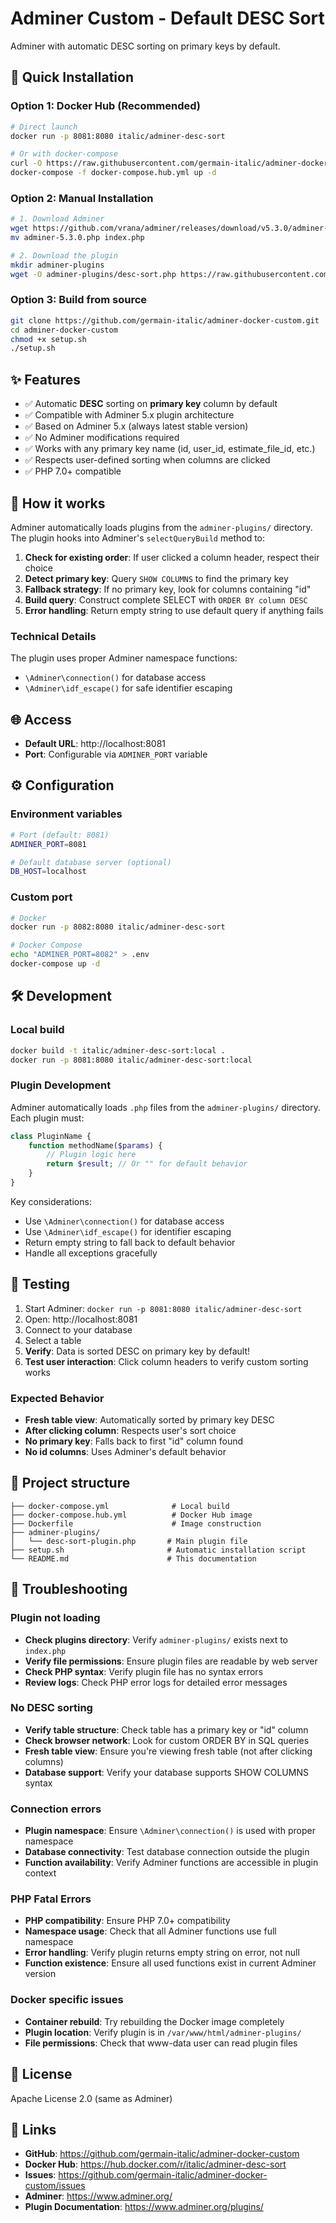 # Adminer Custom - Default DESC Sort

Adminer with automatic DESC sorting on primary keys by default.

## 🚀 Quick Installation

### Option 1: Docker Hub (Recommended)

```bash
# Direct launch
docker run -p 8081:8080 italic/adminer-desc-sort

# Or with docker-compose
curl -O https://raw.githubusercontent.com/germain-italic/adminer-docker-custom/master/docker-compose.hub.yml
docker-compose -f docker-compose.hub.yml up -d
```

### Option 2: Manual Installation

```bash
# 1. Download Adminer
wget https://github.com/vrana/adminer/releases/download/v5.3.0/adminer-5.3.0.php
mv adminer-5.3.0.php index.php

# 2. Download the plugin
mkdir adminer-plugins
wget -O adminer-plugins/desc-sort.php https://raw.githubusercontent.com/germain-italic/adminer-docker-custom/master/adminer-plugins/desc-sort-plugin.php
```

### Option 3: Build from source

```bash
git clone https://github.com/germain-italic/adminer-docker-custom.git
cd adminer-docker-custom
chmod +x setup.sh
./setup.sh
```

## ✨ Features

- ✅ Automatic **DESC** sorting on **primary key** column by default
- ✅ Compatible with Adminer 5.x plugin architecture
- ✅ Based on Adminer 5.x (always latest stable version)  
- ✅ No Adminer modifications required
- ✅ Works with any primary key name (id, user_id, estimate_file_id, etc.)
- ✅ Respects user-defined sorting when columns are clicked
- ✅ PHP 7.0+ compatible

## 🔧 How it works

Adminer automatically loads plugins from the `adminer-plugins/` directory. The plugin hooks into Adminer's `selectQueryBuild` method to:

1. **Check for existing order**: If user clicked a column header, respect their choice
2. **Detect primary key**: Query `SHOW COLUMNS` to find the primary key
3. **Fallback strategy**: If no primary key, look for columns containing "id"
4. **Build query**: Construct complete SELECT with `ORDER BY column DESC`
5. **Error handling**: Return empty string to use default query if anything fails

### Technical Details

The plugin uses proper Adminer namespace functions:
- `\Adminer\connection()` for database access
- `\Adminer\idf_escape()` for safe identifier escaping

## 🌐 Access

- **Default URL**: http://localhost:8081
- **Port**: Configurable via `ADMINER_PORT` variable

## ⚙️ Configuration

### Environment variables

```bash
# Port (default: 8081)
ADMINER_PORT=8081

# Default database server (optional)
DB_HOST=localhost
```

### Custom port

```bash
# Docker
docker run -p 8082:8080 italic/adminer-desc-sort

# Docker Compose
echo "ADMINER_PORT=8082" > .env
docker-compose up -d
```

## 🛠️ Development

### Local build

```bash
docker build -t italic/adminer-desc-sort:local .
docker run -p 8081:8080 italic/adminer-desc-sort:local
```

### Plugin Development

Adminer automatically loads `.php` files from the `adminer-plugins/` directory. Each plugin must:

```php
class PluginName {
    function methodName($params) {
        // Plugin logic here
        return $result; // Or "" for default behavior
    }
}
```

Key considerations:
- Use `\Adminer\connection()` for database access
- Use `\Adminer\idf_escape()` for identifier escaping  
- Return empty string to fall back to default behavior
- Handle all exceptions gracefully

## 🧪 Testing

1. Start Adminer: `docker run -p 8081:8080 italic/adminer-desc-sort`
2. Open: http://localhost:8081
3. Connect to your database
4. Select a table
5. **Verify**: Data is sorted DESC on primary key by default!
6. **Test user interaction**: Click column headers to verify custom sorting works

### Expected Behavior

- **Fresh table view**: Automatically sorted by primary key DESC
- **After clicking column**: Respects user's sort choice
- **No primary key**: Falls back to first "id" column found
- **No id columns**: Uses Adminer's default behavior

## 📁 Project structure

```
├── docker-compose.yml              # Local build
├── docker-compose.hub.yml          # Docker Hub image  
├── Dockerfile                      # Image construction
├── adminer-plugins/
│   └── desc-sort-plugin.php       # Main plugin file
├── setup.sh                       # Automatic installation script
└── README.md                      # This documentation
```

## 🐛 Troubleshooting

### Plugin not loading
- **Check plugins directory**: Verify `adminer-plugins/` exists next to `index.php`
- **Verify file permissions**: Ensure plugin files are readable by web server
- **Check PHP syntax**: Verify plugin file has no syntax errors
- **Review logs**: Check PHP error logs for detailed error messages

### No DESC sorting
- **Verify table structure**: Check table has a primary key or "id" column
- **Check browser network**: Look for custom ORDER BY in SQL queries
- **Fresh table view**: Ensure you're viewing fresh table (not after clicking columns)
- **Database support**: Verify your database supports SHOW COLUMNS syntax

### Connection errors
- **Plugin namespace**: Ensure `\Adminer\connection()` is used with proper namespace
- **Database connectivity**: Test database connection outside the plugin
- **Function availability**: Verify Adminer functions are accessible in plugin context

### PHP Fatal Errors
- **PHP compatibility**: Ensure PHP 7.0+ compatibility
- **Namespace usage**: Check that all Adminer functions use full namespace
- **Error handling**: Verify plugin returns empty string on error, not null
- **Function existence**: Ensure all used functions exist in current Adminer version

### Docker specific issues
- **Container rebuild**: Try rebuilding the Docker image completely
- **Plugin location**: Verify plugin is in `/var/www/html/adminer-plugins/`
- **File permissions**: Check that www-data user can read plugin files

## 📄 License

Apache License 2.0 (same as Adminer)

## 🔗 Links

- **GitHub**: https://github.com/germain-italic/adminer-docker-custom
- **Docker Hub**: https://hub.docker.com/r/italic/adminer-desc-sort
- **Issues**: https://github.com/germain-italic/adminer-docker-custom/issues
- **Adminer**: https://www.adminer.org/
- **Plugin Documentation**: https://www.adminer.org/plugins/